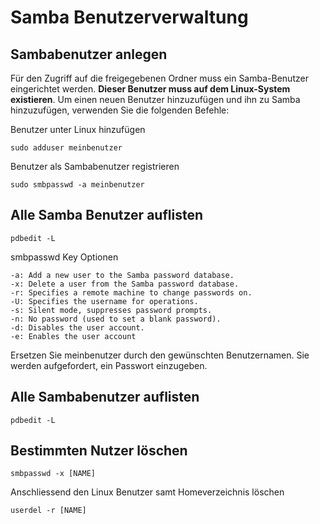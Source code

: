# Samba Benutzerverwaltung

## Sambabenutzer anlegen

Für den Zugriff auf die freigegebenen Ordner muss ein Samba-Benutzer eingerichtet werden. **Dieser Benutzer muss auf dem Linux-System existieren**. Um einen neuen Benutzer hinzuzufügen und ihn zu Samba hinzuzufügen, verwenden Sie die folgenden Befehle:

Benutzer unter Linux hinzufügen

    sudo adduser meinbenutzer

Benutzer als Sambabenutzer registrieren

    sudo smbpasswd -a meinbenutzer

## Alle Samba Benutzer auflisten

    pdbedit -L

smbpasswd Key Optionen

    -a: Add a new user to the Samba password database.
    -x: Delete a user from the Samba password database.
    -r: Specifies a remote machine to change passwords on.
    -U: Specifies the username for operations.
    -s: Silent mode, suppresses password prompts.
    -n: No password (used to set a blank password).
    -d: Disables the user account.
    -e: Enables the user account

Ersetzen Sie meinbenutzer durch den gewünschten Benutzernamen. Sie werden aufgefordert, ein Passwort einzugeben.

## Alle Sambabenutzer auflisten

    pdbedit -L

## Bestimmten Nutzer löschen

    smbpasswd -x [NAME]

Anschliessend den Linux Benutzer samt Homeverzeichnis löschen

    userdel -r [NAME]
